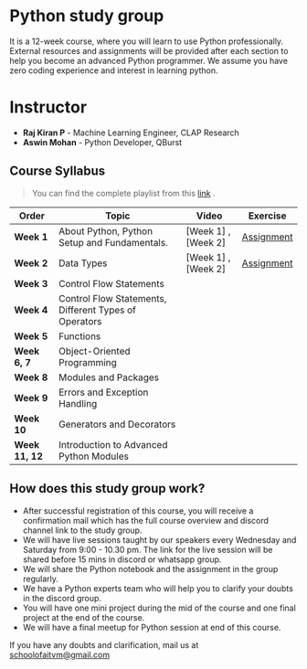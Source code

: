 # Python study group

It is a 12-week course, where you will learn to use Python professionally. External resources and assignments will be provided after each section to help you become an advanced Python programmer. We assume you have zero coding experience and interest in learning python.

# Instructor

- **Raj Kiran P** - Machine Learning Engineer, CLAP Research
- **Aswin Mohan** - Python Developer, QBurst

## Course Syllabus 

> You can find the complete playlist from this [link](<https://www.youtube.com/playlist?list=PLmyFsOpNt6nf2AypXQ1mMB95c_7wbPj_r>) .

| Order           | Topic                                                 | Video               | Exercise                                                     |
| --------------- | ----------------------------------------------------- | ------------------- | ------------------------------------------------------------ |
| **Week 1**      | About Python, Python Setup and Fundamentals.          | [Week 1] , [Week 2] | [Assignment](<https://github.com/schoolofaitvm/python-study-group/tree/master/Week%201>) |
| **Week 2**      | Data Types                                            | [Week 1] , [Week 2] | [Assignment](<https://github.com/schoolofaitvm/python-study-group/tree/master/Week%202>) |
| **Week 3**      | Control Flow Statements                               |                     |                                                              |
| **Week 4**      | Control Flow Statements, Different Types of Operators |                     |                                                              |
| **Week 5**      | Functions                                             |                     |                                                              |
| **Week 6, 7**   | Object-Oriented Programming                           |                     |                                                              |
| **Week 8**      | Modules and Packages                                  |                     |                                                              |
| **Week 9**      | Errors and Exception Handling                         |                     |                                                              |
| **Week 10**     | Generators and Decorators                             |                     |                                                              |
| **Week 11, 12** | Introduction to Advanced Python Modules               |                     |                                                              |



## How does this study group work?

 - After successful registration of this course, you will receive a confirmation mail which has the full course overview and discord channel link to the study group.
- We will have live sessions taught by our speakers every Wednesday and Saturday from 9:00 - 10.30 pm. The link for the live session will be shared before 15 mins in discord or whatsapp group.
- We will share the Python notebook and the assignment in the group regularly.
- We have a Python experts team who will help you to clarify your doubts in the discord group.
- You will have one mini project during the mid of the course and one final project at the end of the course.
- We will have a final meetup for Python session at end of this course.

If you have any doubts and clarification, mail us at schoolofaitvm@gmail.com  
